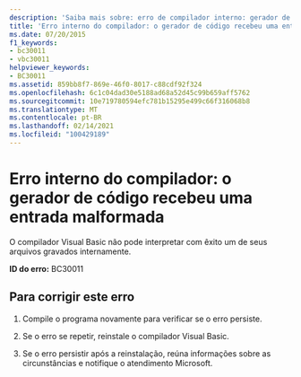 ```yaml
---
description: 'Saiba mais sobre: erro de compilador interno: gerador de código recebeu entrada malformada'
title: 'Erro interno do compilador: o gerador de código recebeu uma entrada malformada'
ms.date: 07/20/2015
f1_keywords:
- bc30011
- vbc30011
helpviewer_keywords:
- BC30011
ms.assetid: 859bb8f7-869e-46f0-8017-c88cdf92f324
ms.openlocfilehash: 6c1c04dad30e5188ad68a52d45c99b659aff5762
ms.sourcegitcommit: 10e719780594efc781b15295e499c66f316068b8
ms.translationtype: MT
ms.contentlocale: pt-BR
ms.lasthandoff: 02/14/2021
ms.locfileid: "100429189"
---
```

# <a name="internal-compiler-error-code-generator-received-malformed-input"></a>Erro interno do compilador: o gerador de código recebeu uma entrada malformada

O compilador Visual Basic não pode interpretar com êxito um de seus arquivos gravados internamente.  
  
 **ID do erro:** BC30011  
  
## <a name="to-correct-this-error"></a>Para corrigir este erro  
  
1. Compile o programa novamente para verificar se o erro persiste.  
  
2. Se o erro se repetir, reinstale o compilador Visual Basic.  
  
3. Se o erro persistir após a reinstalação, reúna informações sobre as circunstâncias e notifique o atendimento Microsoft.  
